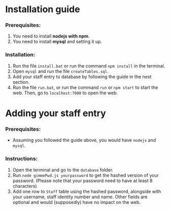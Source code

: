 # Installation guide
### Prerequisites:
  1. You need to install **nodejs with npm**.
  2. You need to install **mysql** and setting it up.
  
### Installation:
  1. Run the file `install.bat` or run the command `npm install` in the terminal.
  2. Open `mysql` and run the file `createTables.sql`.
  3. Add your staff entry to database by following the guide in the next section.
  4. Run the file `run.bat`, or run the command `run` or `npm start` to start the web. Then, go to `localhost:7000` to open the web.


# Adding your staff entry
### Prerequisites:
  - Assuming you followed the guide above, you would have `nodejs` and `mysql`.

### Instructions:
  1. Open the terminal and go to the `database` folder.
  2. Run `node gimmePwd.js yourpassword` to get the hashed version of your password. (Please note that your password need to have at least 8 characters)
  3. Add one row to `Staff` table using the hashed password, alongside with your username, staff identity number and name. Other fields are optional and would (supposedly) have no impact on the web.
